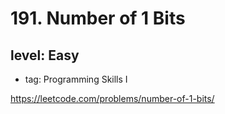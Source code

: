 # 191. Number of 1 Bits
## level: Easy

- tag: Programming Skills I

https://leetcode.com/problems/number-of-1-bits/
